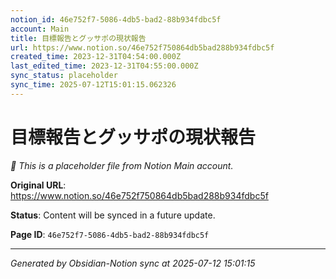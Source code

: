 ```yaml
---
notion_id: 46e752f7-5086-4db5-bad2-88b934fdbc5f
account: Main
title: 目標報告とグッサポの現状報告
url: https://www.notion.so/46e752f750864db5bad288b934fdbc5f
created_time: 2023-12-31T04:54:00.000Z
last_edited_time: 2023-12-31T04:55:00.000Z
sync_status: placeholder
sync_time: 2025-07-12T15:01:15.062326
---
```


# 目標報告とグッサポの現状報告

*🔄 This is a placeholder file from Notion Main account.*

**Original URL**: https://www.notion.so/46e752f750864db5bad288b934fdbc5f

**Status**: Content will be synced in a future update.

**Page ID**: `46e752f7-5086-4db5-bad2-88b934fdbc5f`

---

*Generated by Obsidian-Notion sync at 2025-07-12 15:01:15*
